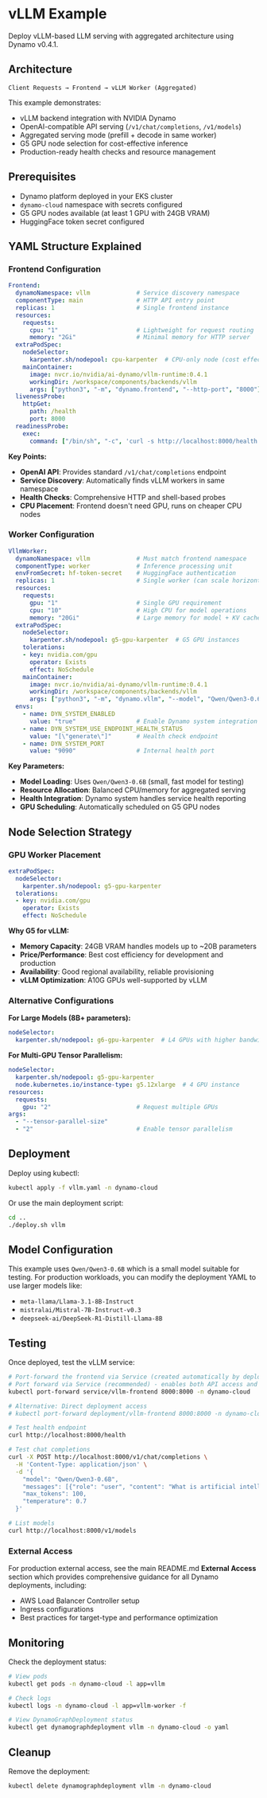 # vLLM Example

Deploy vLLM-based LLM serving with aggregated architecture using Dynamo v0.4.1.

## Architecture

```text
Client Requests → Frontend → vLLM Worker (Aggregated)
```

This example demonstrates:
- vLLM backend integration with NVIDIA Dynamo
- OpenAI-compatible API serving (`/v1/chat/completions`, `/v1/models`)
- Aggregated serving mode (prefill + decode in same worker)
- G5 GPU node selection for cost-effective inference
- Production-ready health checks and resource management

## Prerequisites

- Dynamo platform deployed in your EKS cluster
- `dynamo-cloud` namespace with secrets configured
- G5 GPU nodes available (at least 1 GPU with 24GB VRAM)
- HuggingFace token secret configured

## YAML Structure Explained

### Frontend Configuration
```yaml
Frontend:
  dynamoNamespace: vllm             # Service discovery namespace
  componentType: main               # HTTP API entry point
  replicas: 1                       # Single frontend instance
  resources:
    requests:
      cpu: "1"                      # Lightweight for request routing
      memory: "2Gi"                 # Minimal memory for HTTP server
  extraPodSpec:
    nodeSelector:
      karpenter.sh/nodepool: cpu-karpenter  # CPU-only node (cost effective)
    mainContainer:
      image: nvcr.io/nvidia/ai-dynamo/vllm-runtime:0.4.1
      workingDir: /workspace/components/backends/vllm
      args: ["python3", "-m", "dynamo.frontend", "--http-port", "8000"]
  livenessProbe:
    httpGet:
      path: /health
      port: 8000
  readinessProbe:
    exec:
      command: ["/bin/sh", "-c", 'curl -s http://localhost:8000/health | jq -e ".status == \"healthy\""']
```

**Key Points:**
- **OpenAI API**: Provides standard `/v1/chat/completions` endpoint
- **Service Discovery**: Automatically finds vLLM workers in same namespace
- **Health Checks**: Comprehensive HTTP and shell-based probes
- **CPU Placement**: Frontend doesn't need GPU, runs on cheaper CPU nodes

### Worker Configuration
```yaml
VllmWorker:
  dynamoNamespace: vllm             # Must match frontend namespace
  componentType: worker             # Inference processing unit
  envFromSecret: hf-token-secret    # HuggingFace authentication
  replicas: 1                       # Single worker (can scale horizontally)
  resources:
    requests:
      gpu: "1"                      # Single GPU requirement
      cpu: "10"                     # High CPU for model operations
      memory: "20Gi"                # Large memory for model + KV cache
  extraPodSpec:
    nodeSelector:
      karpenter.sh/nodepool: g5-gpu-karpenter  # G5 GPU instances
    tolerations:
    - key: nvidia.com/gpu
      operator: Exists
      effect: NoSchedule
    mainContainer:
      image: nvcr.io/nvidia/ai-dynamo/vllm-runtime:0.4.1
      workingDir: /workspace/components/backends/vllm
      args: ["python3", "-m", "dynamo.vllm", "--model", "Qwen/Qwen3-0.6B", "2>&1", "|", "tee", "/tmp/vllm.log"]
  envs:
    - name: DYN_SYSTEM_ENABLED
      value: "true"                 # Enable Dynamo system integration
    - name: DYN_SYSTEM_USE_ENDPOINT_HEALTH_STATUS
      value: "[\"generate\"]"       # Health check endpoint
    - name: DYN_SYSTEM_PORT
      value: "9090"                 # Internal health port
```

**Key Parameters:**
- **Model Loading**: Uses `Qwen/Qwen3-0.6B` (small, fast model for testing)
- **Resource Allocation**: Balanced CPU/memory for aggregated serving
- **Health Integration**: Dynamo system handles service health reporting
- **GPU Scheduling**: Automatically scheduled on G5 GPU nodes

## Node Selection Strategy

### GPU Worker Placement
```yaml
extraPodSpec:
  nodeSelector:
    karpenter.sh/nodepool: g5-gpu-karpenter
  tolerations:
  - key: nvidia.com/gpu
    operator: Exists
    effect: NoSchedule
```

**Why G5 for vLLM:**
- **Memory Capacity**: 24GB VRAM handles models up to ~20B parameters
- **Price/Performance**: Best cost efficiency for development and production
- **Availability**: Good regional availability, reliable provisioning
- **vLLM Optimization**: A10G GPUs well-supported by vLLM

### Alternative Configurations

**For Large Models (8B+ parameters):**
```yaml
nodeSelector:
  karpenter.sh/nodepool: g6-gpu-karpenter  # L4 GPUs with higher bandwidth
```

**For Multi-GPU Tensor Parallelism:**
```yaml
nodeSelector:
  karpenter.sh/nodepool: g5-gpu-karpenter
  node.kubernetes.io/instance-type: g5.12xlarge  # 4 GPU instance
resources:
  requests:
    gpu: "2"                        # Request multiple GPUs
args:
  - "--tensor-parallel-size"
  - "2"                             # Enable tensor parallelism
```

## Deployment

Deploy using kubectl:

```bash
kubectl apply -f vllm.yaml -n dynamo-cloud
```

Or use the main deployment script:

```bash
cd ..
./deploy.sh vllm
```

## Model Configuration

This example uses `Qwen/Qwen3-0.6B` which is a small model suitable for testing. For production workloads, you can modify the deployment YAML to use larger models like:

- `meta-llama/Llama-3.1-8B-Instruct`
- `mistralai/Mistral-7B-Instruct-v0.3`
- `deepseek-ai/DeepSeek-R1-Distill-Llama-8B`

## Testing

Once deployed, test the vLLM service:

```bash
# Port-forward the frontend via Service (created automatically by deploy script)
# Port forward via Service (recommended) - enables both API access and metrics collection
kubectl port-forward service/vllm-frontend 8000:8000 -n dynamo-cloud

# Alternative: Direct deployment access
# kubectl port-forward deployment/vllm-frontend 8000:8000 -n dynamo-cloud

# Test health endpoint
curl http://localhost:8000/health

# Test chat completions
curl -X POST http://localhost:8000/v1/chat/completions \
  -H 'Content-Type: application/json' \
  -d '{
    "model": "Qwen/Qwen3-0.6B",
    "messages": [{"role": "user", "content": "What is artificial intelligence?"}],
    "max_tokens": 100,
    "temperature": 0.7
  }'

# List models
curl http://localhost:8000/v1/models
```

### External Access

For production external access, see the main README.md **External Access** section which provides comprehensive guidance for all Dynamo deployments, including:
- AWS Load Balancer Controller setup
- Ingress configurations  
- Best practices for target-type and performance optimization


## Monitoring

Check the deployment status:

```bash
# View pods
kubectl get pods -n dynamo-cloud -l app=vllm

# Check logs
kubectl logs -n dynamo-cloud -l app=vllm-worker -f

# View DynamoGraphDeployment status
kubectl get dynamographdeployment vllm -n dynamo-cloud -o yaml
```

## Cleanup

Remove the deployment:

```bash
kubectl delete dynamographdeployment vllm -n dynamo-cloud
```
